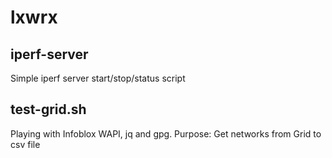 # lxwrx

## iperf-server 
Simple iperf server start/stop/status script

## test-grid.sh 
Playing with Infoblox WAPI, jq and gpg. Purpose: Get networks from Grid to csv file
